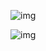 ![img](https://cdn.nlark.com/yuque/0/2025/png/48073730/1741528572243-c48eeffc-7725-487a-a519-8106e95f755b.png)

![img](https://cdn.nlark.com/yuque/0/2025/png/48073730/1741590269789-26eff4d2-542d-4b2e-b644-9d3bda307a15.png)